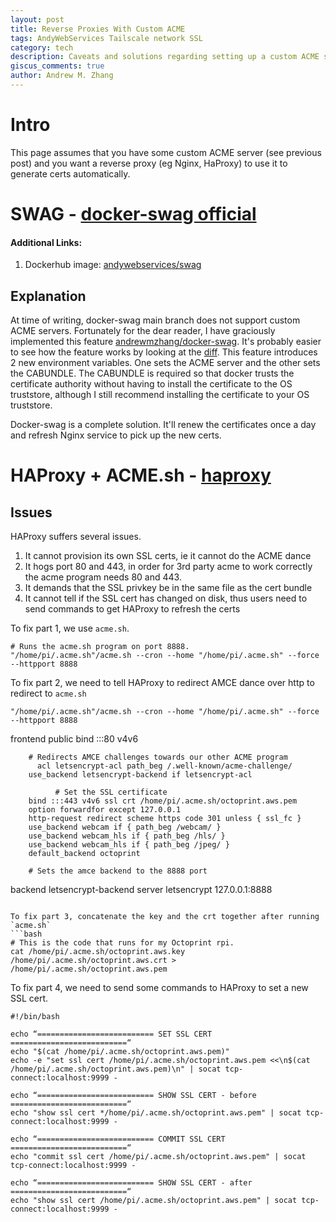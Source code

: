 ```yaml
---
layout: post
title: Reverse Proxies With Custom ACME
tags: AndyWebServices Tailscale network SSL
category: tech
description: Caveats and solutions regarding setting up a custom ACME server with various reverse proxies
giscus_comments: true
author: Andrew M. Zhang
---
```

# Intro
This page assumes that you have some custom ACME server (see previous post) and you want a reverse proxy (eg Nginx, HaProxy) to use it to generate certs automatically. 

# SWAG - [docker-swag official](https://github.com/linuxserver/docker-swag)
#### Additional Links:
1. Dockerhub image: [andywebservices/swag](https://hub.docker.com/r/andywebservices/swag)

## Explanation
At time of writing, docker-swag main branch does not support custom ACME servers. Fortunately for the dear reader, I have graciously implemented this feature [andrewmzhang/docker-swag](http://https://github.com/andrewmzhang/docker-swag). It's probably easier to see how the feature works by looking at the [diff](https://github.com/linuxserver/docker-swag/pull/371). This feature introduces 2 new environment variables. One sets the ACME server and the other sets the CABUNDLE. The CABUNDLE is required so that docker trusts the certificate authority without having to install the certificate to the OS truststore, although I still recommend installing the certificate to your OS truststore. 

Docker-swag is a complete solution. It'll renew the certificates once a day and refresh Nginx service to pick up the new certs.

# HAProxy + ACME.sh - [haproxy](https://github.com/haproxy/haproxy)
## Issues
HAProxy suffers several issues. 
1. It cannot provision its own SSL certs, ie it cannot do the ACME dance
2. It hogs port 80 and 443, in order for 3rd party acme to work correctly the acme program needs 80 and 443.
3. It demands that the SSL privkey be in the same file as the cert bundle
4. It cannot tell if the SSL cert has changed on disk, thus users need to send commands to get HAProxy to refresh the certs

To fix part 1, we use `acme.sh`. 
```
# Runs the acme.sh program on port 8888. 
"/home/pi/.acme.sh"/acme.sh --cron --home "/home/pi/.acme.sh" --force --httpport 8888
```
To fix part 2, we need to tell HAProxy to redirect AMCE dance over http to redirect to `acme.sh`

```
"/home/pi/.acme.sh"/acme.sh --cron --home "/home/pi/.acme.sh" --force --httpport 8888
```
frontend public
        bind :::80 v4v6

        # Redirects AMCE challenges towards our other ACME program
	      acl letsencrypt-acl path_beg /.well-known/acme-challenge/
        use_backend letsencrypt-backend if letsencrypt-acl
       
			  # Set the SSL certificate 
        bind :::443 v4v6 ssl crt /home/pi/.acme.sh/octoprint.aws.pem
        option forwardfor except 127.0.0.1
        http-request redirect scheme https code 301 unless { ssl_fc }
        use_backend webcam if { path_beg /webcam/ }
        use_backend webcam_hls if { path_beg /hls/ }
        use_backend webcam_hls if { path_beg /jpeg/ }
        default_backend octoprint
         
        # Sets the amce backend to the 8888 port 
backend letsencrypt-backend
       server letsencrypt 127.0.0.1:8888

```

To fix part 3, concatenate the key and the crt together after running `acme.sh` 
```bash
# This is the code that runs for my Octoprint rpi. 
cat /home/pi/.acme.sh/octoprint.aws.key /home/pi/.acme.sh/octoprint.aws.crt > /home/pi/.acme.sh/octoprint.aws.pem
```

To fix part 4, we need to send some commands to HAProxy to set a new SSL cert. 

```
#!/bin/bash

echo “========================== SET SSL CERT ==========================“
echo "$(cat /home/pi/.acme.sh/octoprint.aws.pem)"
echo -e "set ssl cert /home/pi/.acme.sh/octoprint.aws.pem <<\n$(cat /home/pi/.acme.sh/octoprint.aws.pem)\n" | socat tcp-connect:localhost:9999 -

echo “========================== SHOW SSL CERT - before ==========================“
echo "show ssl cert */home/pi/.acme.sh/octoprint.aws.pem" | socat tcp-connect:localhost:9999 -

echo “========================== COMMIT SSL CERT ==========================“
echo "commit ssl cert /home/pi/.acme.sh/octoprint.aws.pem" | socat tcp-connect:localhost:9999 -

echo “========================== SHOW SSL CERT - after ==========================“
echo "show ssl cert /home/pi/.acme.sh/octoprint.aws.pem" | socat tcp-connect:localhost:9999 -
```
